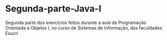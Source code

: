 # Segunda-parte-Java-I
Segunda parte dos exercícios feitos durante a aula de Programação Orientada a Objetos I, no curso de Sistemas de Informação, das faculdades Esucri
